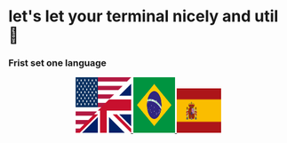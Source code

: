 # let's let your terminal nicely and util 🐧

<div id="SetALanguage"> <h3>Frist set one language</h> </div>

<div align="center" id="flags"> 
<a href="En/EN.md">
<img width="100" height="100px" src="imgs/UK.svg">
</a>
<a href="Br/BR.md">
<img width="75" height="100px" src="imgs/Brasil.png">
</a>
<a href="Es/ES.md">
<img width="80" height="80px" src="imgs/Spain.svg">
</a>
</div>
